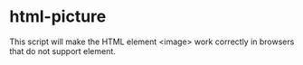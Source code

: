 # html-picture
This script will make the HTML element &lt;image> work correctly in browsers that do not support element.
